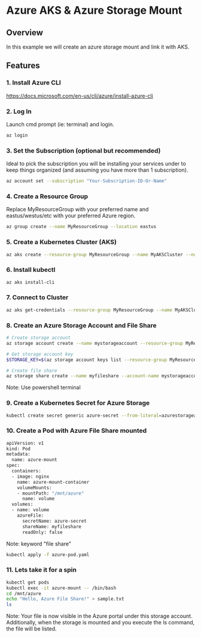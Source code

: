 # Azure AKS & Azure Storage Mount

## Overview

In this example we will create an azure storage mount and link it with AKS.

## Features

### 1. **Install Azure CLI**

https://docs.microsoft.com/en-us/cli/azure/install-azure-cli

### 2. **Log In**

Launch cmd prompt (ie: terminal) and login.

```bash
az login
```

### 3. **Set the Subscription (optional but recommended)**

Ideal to pick the subscription you will be installing your services under to keep things organized (and assuming you have more than 1 subscription).

```bash
az account set --subscription "Your-Subscription-ID-Or-Name"
```


### 4. **Create a Resource Group**

Replace MyResourceGroup with your preferred name and eastus/westus/etc with your preferred Azure region.

```bash
az group create --name MyResourceGroup --location eastus
```

### 5. **Create a Kubernetes Cluster (AKS)**

```bash
az aks create --resource-group MyResourceGroup --name MyAKSCluster --node-count 1 --enable-addons monitoring --generate-ssh-keys
```

### 6. **Install kubectl**

```bash
az aks install-cli
```

### 7. **Connect to Cluster**

```bash
az aks get-credentials --resource-group MyResourceGroup --name MyAKSCluster
```

### 8. **Create an Azure Storage Account and File Share**

```bash
# Create storage account
az storage account create --name mystorageaccount --resource-group MyResourceGroup --location eastus --sku Standard_LRS

# Get storage account key
$STORAGE_KEY=$(az storage account keys list --resource-group MyResourceGroup --account-name mystorageaccount --query '[0].value' --output tsv)

# Create file share
az storage share create --name myfileshare --account-name mystorageaccount --account-key $STORAGE_KEY
```

Note: Use powershell terminal

### 9. **Create a Kubernetes Secret for Azure Storage**

```bash
kubectl create secret generic azure-secret --from-literal=azurestorageaccountname=mystorageaccount --from-literal=azurestorageaccountkey=$STORAGE_KEY
```

### 10. **Create a Pod with Azure File Share mounted**

```bash
apiVersion: v1
kind: Pod
metadata:
  name: azure-mount
spec:
  containers:
  - image: nginx
    name: azure-mount-container
    volumeMounts:
    - mountPath: "/mnt/azure"
      name: volume
  volumes:
  - name: volume
    azureFile:
      secretName: azure-secret
      shareName: myfileshare
      readOnly: false
```

Note: keyword "file share"

```bash
kubectl apply -f azure-pod.yaml
```

### 11. **Lets take it for a spin**

```bash
kubectl get pods
kubectl exec -it azure-mount -- /bin/bash
cd /mnt/azure
echo "Hello, Azure File Share!" > sample.txt
ls
```

Note: Your file is now visible in the Azure portal under this storage account. Additionally, when the storage is mounted and you execute the ls command, the file will be listed.

